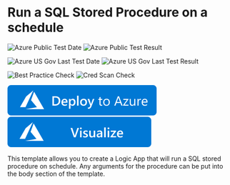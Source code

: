 # Run a SQL Stored Procedure on a schedule

![Azure Public Test Date](https://azurequickstartsservice.blob.core.windows.net/badges/101-logic-app-sql-proc/PublicLastTestDate.svg)
![Azure Public Test Result](https://azurequickstartsservice.blob.core.windows.net/badges/101-logic-app-sql-proc/PublicDeployment.svg)

![Azure US Gov Last Test Date](https://azurequickstartsservice.blob.core.windows.net/badges/101-logic-app-sql-proc/FairfaxLastTestDate.svg)
![Azure US Gov Last Test Result](https://azurequickstartsservice.blob.core.windows.net/badges/101-logic-app-sql-proc/FairfaxDeployment.svg)

![Best Practice Check](https://azurequickstartsservice.blob.core.windows.net/badges/101-logic-app-sql-proc/BestPracticeResult.svg)
![Cred Scan Check](https://azurequickstartsservice.blob.core.windows.net/badges/101-logic-app-sql-proc/CredScanResult.svg)

[![Deploy To Azure](https://raw.githubusercontent.com/Azure/azure-quickstart-templates/master/1-CONTRIBUTION-GUIDE/images/deploytoazure.svg?sanitize=true)]("https://portal.azure.com/#create/Microsoft.Template/uri/https%3A%2F%2Fraw.githubusercontent.com%2FAzure%2Fazure-quickstart-templates%2Fmaster%2F101-logic-app-sql-proc%2Fazuredeploy.json")  [![Visualize](https://raw.githubusercontent.com/Azure/azure-quickstart-templates/master/1-CONTRIBUTION-GUIDE/images/visualizebutton.svg?sanitize=true)]("http://armviz.io/#/?load=https%3A%2F%2Fraw.githubusercontent.com%2FAzure%2Fazure-quickstart-templates%2Fmaster%2F101-logic-app-sql-proc%2Fazuredeploy.json")
    


    


This template allows you to create a Logic App that will run a SQL stored procedure on schedule. Any arguments for the procedure can be put into the body section of the template.  

